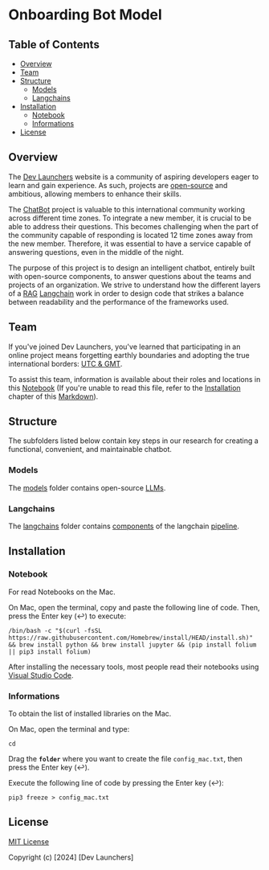 # Onboarding Bot Model

## Table of Contents

- [Overview](#overview)
- [Team](#team)
- [Structure](#structure)
    - [Models](#models)
    - [Langchains](#langchains)
- [Installation](#installation)
    - [Notebook](#notebook)
    - [Informations](#Informations)
- [License](#license)

## Overview

The [Dev Launchers](https://devlaunchers.org) website is a community of aspiring developers eager to learn and gain experience. As such, projects are [open-source](https://en.wikipedia.org/wiki/Open_source) and ambitious, allowing members to enhance their skills.

The [ChatBot](https://en.wikipedia.org/wiki/Chatbot) project is valuable to this international community working across different time zones. To integrate a new member, it is crucial to be able to address their questions. This becomes challenging when the part of the community capable of responding is located 12 time zones away from the new member. Therefore, it was essential to have a service capable of answering questions, even in the middle of the night.

The purpose of this project is to design an intelligent chatbot, entirely built with open-source components, to answer questions about the teams and projects of an organization. We strive to understand how the different layers of a [RAG](https://en.wikipedia.org/wiki/Retrieval-augmented_generation) [Langchain](https://python.langchain.com/docs/get_started/introduction) work in order to design code that strikes a balance between readability and the performance of the frameworks used.

## Team

If you've joined Dev Launchers, you've learned that participating in an online project means forgetting earthly boundaries and adopting the true international borders: [UTC & GMT](https://en.wikipedia.org/wiki/List_of_tz_database_time_zones).

To assist this team, information is available about their roles and locations in this [Notebook](TEAM.ipynb) (If you're unable to read this file, refer to the [Installation](#installation) chapter of this [Markdown](https://en.wikipedia.org/wiki/Markdown)).

## Structure

The subfolders listed below contain key steps in our research for creating a functional, convenient, and maintainable chatbot.

### Models 

The [models](models/MODELS.md) folder contains open-source [LLMs](https://en.wikipedia.org/wiki/Large_language_model).

### Langchains 

The [langchains](langchains/LANGCHAINS.md) folder contains [components](https://python.langchain.com/docs/integrations/components) of the langchain [pipeline](https://en.wikipedia.org/wiki/Instruction_pipelining).

## Installation

### Notebook

For read Notebooks on the Mac.

On Mac, open the terminal, copy and paste the following line of code. Then, press the Enter key (↩︎) to execute:
```shell
/bin/bash -c "$(curl -fsSL https://raw.githubusercontent.com/Homebrew/install/HEAD/install.sh)" && brew install python && brew install jupyter && (pip install folium || pip3 install folium)
```
After installing the necessary tools, most people read their notebooks using [Visual Studio Code](https://code.visualstudio.com).

### Informations

To obtain the list of installed libraries on the Mac.

On Mac, open the terminal and type:
```shell
cd
```
Drag the **`folder`** where you want to create the file `config_mac.txt`, then press the Enter key (↩︎).

Execute the following line of code by pressing the Enter key (↩︎):

```shell
pip3 freeze > config_mac.txt
```

## License

[MIT License](LICENSE.md)

Copyright (c) [2024] [Dev Launchers]